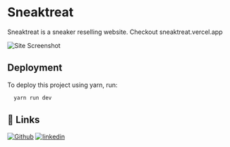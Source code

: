# Sneaktreat

Sneaktreat is a sneaker reselling website. Checkout sneaktreat.vercel.app

![Site Screenshot](https://i.imgur.com/VHx2R6B.png)


## Deployment

To deploy this project using yarn, run: 

```bash
  yarn run dev
```


## 🔗 Links
[![Github](https://img.shields.io/badge/my_portfolio-000?style=for-the-badge&logo=ko-fi&logoColor=white)](https://github.com/ag-wnl)
[![linkedin](https://img.shields.io/badge/linkedin-0A66C2?style=for-the-badge&logo=linkedin&logoColor=white)](https://www.linkedin.com/in/agnideep/)
